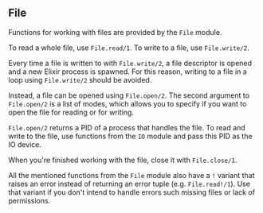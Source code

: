 ## File

Functions for working with files are provided by the `File` module.

To read a whole file, use `File.read/1`. To write to a file, use `File.write/2`.

Every time a file is written to with `File.write/2`, a file descriptor is opened and a new Elixir process is spawned. For this reason, writing to a file in a loop using `File.write/2` should be avoided.

Instead, a file can be opened using `File.open/2`. The second argument to `File.open/2` is a list of modes, which allows you to specify if you want to open the file for reading or for writing.

`File.open/2` returns a PID of a process that handles the file. To read and write to the file, use functions from the `IO` module and pass this PID as the IO device.

When you're finished working with the file, close it with `File.close/1`.

All the mentioned functions from the `File` module also have a `!` variant that raises an error instead of returning an error tuple (e.g. `File.read!/1`). Use that variant if you don't intend to handle errors such missing files or lack of permissions.
